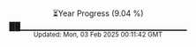 <p align="center">
⏳Year Progress (9.04 %)<br>
██▁▁▁▁▁▁▁▁▁▁▁▁▁▁▁▁▁▁▁▁▁▁▁▁▁▁▁▁ <br>
<sub>Updated: Mon, 03 Feb 2025 00:11:42 GMT</sub>
</p>

